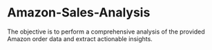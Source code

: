 # Amazon-Sales-Analysis
The objective is to perform a comprehensive analysis of the provided Amazon order data and extract actionable insights.
